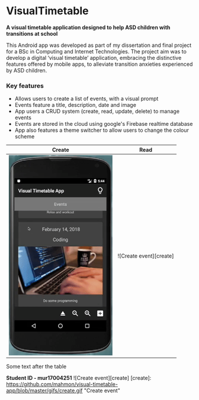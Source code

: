 # VisualTimetable

**A visual timetable application designed to help ASD children with transitions at school**


This Android app was developed as part of my dissertation and final project for a BSc in Computing and Internet Technologies. The project aim was to develop a digital ‘visual timetable’ application, embracing the distinctive features offered by mobile apps, to alleviate transition anxieties experienced by ASD children.

### Key features
- Allows users to create a list of events, with a visual prompt
- Events feature a title, description, date and image
- App users a CRUD system (create, read, update, delete) to manage events
- Events are stored in the cloud using google's Firebase realtime database
- App also features a theme switcher to allow users to change the colour scheme

Create | Read
--- | ---
![Create event](https://github.com/mahmon/visual-timetable-app/blob/master/gifs/create.gif "Create event") | ![Create event][create]

Some text after the table

**Student ID - mur17004251**
![Create event][create]
[create]: https://github.com/mahmon/visual-timetable-app/blob/master/gifs/create.gif "Create event"
